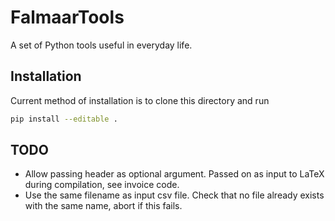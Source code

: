 # FalmaarTools
A set of Python tools useful in everyday life.

## Installation
Current method of installation is to clone this directory and run
```bash
pip install --editable .
```

## TODO
- Allow passing header as optional argument. Passed on as input to LaTeX during
compilation, see invoice code.
- Use the same filename as input csv file. Check that no file already exists
with the same name, abort if this fails.
